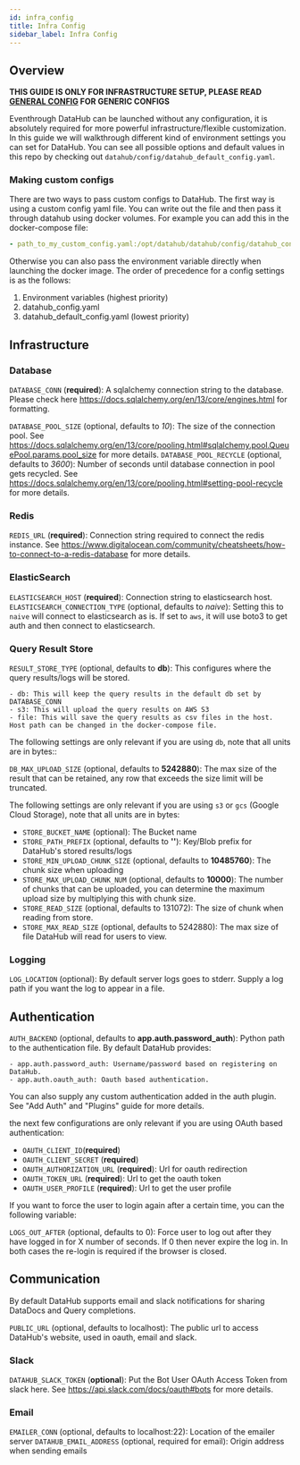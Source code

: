 ```yaml
---
id: infra_config
title: Infra Config
sidebar_label: Infra Config
---
```


## Overview

<b>THIS GUIDE IS ONLY FOR INFRASTRUCTURE SETUP, PLEASE READ [GENERAL CONFIG](../admin_guide/general_config.md) FOR GENERIC CONFIGS</b>

Eventhrough DataHub can be launched without any configuration, it is absolutely required for more powerful infrastructure/flexible customization. In this guide we will walkthrough different kind of environment settings you can set for DataHub. You can see all possible options and default values in this repo by checking out `datahub/config/datahub_default_config.yaml`.

### Making custom configs

There are two ways to pass custom configs to DataHub. The first way is using a custom config yaml file. You can write out the file and then pass it through datahub using docker volumes. For example you can add this in the docker-compose file:

```yaml
- path_to_my_custom_config.yaml:/opt/datahub/datahub/config/datahub_config.yaml
```

Otherwise you can also pass the environment variable directly when launching the docker image. The order of precedence for a config settings is as the follows:

1. Environment variables (highest priority)
2. datahub_config.yaml
3. datahub_default_config.yaml (lowest priority)

## Infrastructure

### Database

`DATABASE_CONN` (**required**): A sqlalchemy connection string to the database. Please check here https://docs.sqlalchemy.org/en/13/core/engines.html for formatting.

`DATABASE_POOL_SIZE` (optional, defaults to _10_): The size of the connection pool. See https://docs.sqlalchemy.org/en/13/core/pooling.html#sqlalchemy.pool.QueuePool.params.pool_size for more details.
`DATABASE_POOL_RECYCLE` (optional, defaults to _3600_): Number of seconds until database connection in pool gets recycled. See https://docs.sqlalchemy.org/en/13/core/pooling.html#setting-pool-recycle for more details.

### Redis

`REDIS_URL` (**required**): Connection string required to connect the redis instance. See https://www.digitalocean.com/community/cheatsheets/how-to-connect-to-a-redis-database for more details.

### ElasticSearch

`ELASTICSEARCH_HOST` (**required**): Connection string to elasticsearch host.
`ELASTICSEARCH_CONNECTION_TYPE` (optional, defaults to _naive_): Setting this to `naive` will connect to elasticsearch as is. If set to `aws`, it will use boto3 to get auth and then connect to elasticsearch.

### Query Result Store

`RESULT_STORE_TYPE` (optional, defaults to **db**): This configures where the query results/logs will be stored.

    - db: This will keep the query results in the default db set by DATABASE_CONN
    - s3: This will upload the query results on AWS S3
    - file: This will save the query results as csv files in the host. Host path can be changed in the docker-compose file.

The following settings are only relevant if you are using `db`, note that all units are in bytes::

`DB_MAX_UPLOAD_SIZE` (optional, defaults to **5242880**): The max size of the result that can be retained, any row that exceeds the size limit will be truncated.

The following settings are only relevant if you are using `s3` or `gcs` (Google Cloud Storage), note that all units are in bytes:

-   `STORE_BUCKET_NAME` (optional): The Bucket name
-   `STORE_PATH_PREFIX` (optional, defaults to **''**): Key/Blob prefix for DataHub's stored results/logs
-   `STORE_MIN_UPLOAD_CHUNK_SIZE` (optional, defaults to **10485760**): The chunk size when uploading
-   `STORE_MAX_UPLOAD_CHUNK_NUM` (optional, defaults to **10000**): The number of chunks that can be uploaded, you can determine the maximum upload size by multiplying this with chunk size.
-   `STORE_READ_SIZE` (optional, defaults to 131072): The size of chunk when reading from store.
-   `STORE_MAX_READ_SIZE` (optional, defaults to 5242880): The max size of file DataHub will read for users to view.

### Logging

`LOG_LOCATION` (optional): By default server logs goes to stderr. Supply a log path if you want the log to appear in a file.

## Authentication

`AUTH_BACKEND` (optional, defaults to **app.auth.password_auth**): Python path to the authentication file. By default DataHub provides:

    - app.auth.password_auth: Username/password based on registering on DataHub.
    - app.auth.oauth_auth: Oauth based authentication.

You can also supply any custom authentication added in the auth plugin. See "Add Auth" and "Plugins" guide for more details.

the next few configurations are only relevant if you are using OAuth based authentication:

-   `OAUTH_CLIENT_ID`(**required**)
-   `OAUTH_CLIENT_SECRET` (**required**)
-   `OAUTH_AUTHORIZATION_URL` (**required**): Url for oauth redirection
-   `OAUTH_TOKEN_URL` (**required**): Url to get the oauth token
-   `OAUTH_USER_PROFILE` (**required**): Url to get the user profile

If you want to force the user to login again after a certain time, you can the following variable:

`LOGS_OUT_AFTER` (optional, defaults to 0): Force user to log out after they have logged in for X number of seconds. If 0 then never expire the log in. In both cases the re-login is required if the browser is closed.

## Communication

By default DataHub supports email and slack notifications for sharing DataDocs and Query completions.

`PUBLIC_URL` (optional, defaults to localhost): The public url to access DataHub's website, used in oauth, email and slack.

### Slack

`DATAHUB_SLACK_TOKEN` (**optional**): Put the Bot User OAuth Access Token from slack here. See https://api.slack.com/docs/oauth#bots for more details.

### Email

`EMAILER_CONN` (optional, defaults to localhost:22): Location of the emailer server
`DATAHUB_EMAIL_ADDRESS` (optional, required for email): Origin address when sending emails
